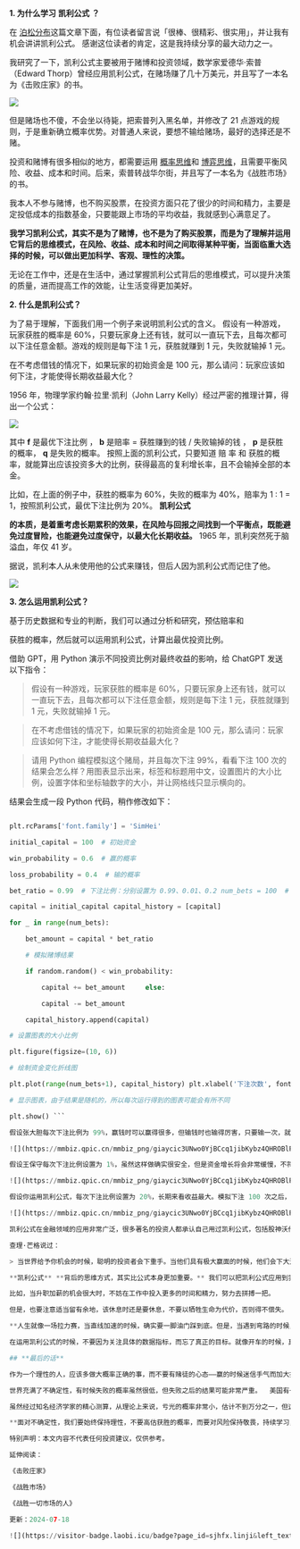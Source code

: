**1. 为什么学习** **凯利公式** **？**

 

在 [泊松分布](https://mp.weixin.qq.com/s?__biz=MzA4ODE2OTIxMw==&mid=2653481775&idx=1&sn=33b68b6fda59248f0f65384c26a417f4&scene=21#wechat_redirect)这篇文章下面，有位读者留言说「很棒、很精彩、很实用」，并让我有机会讲讲凯利公式。  感谢这位读者的肯定，这是我持续分享的最大动力之一。

我研究了一下，凯利公式主要被用于赌博和投资领域，数学家爱德华·索普（Edward Thorp）曾经应用凯利公式，在赌场赚了几十万美元，并且写了一本名为《击败庄家》的书。

![](https://mmbiz.qpic.cn/mmbiz_png/giaycic3UNwo0YjBCcq1jibKybz4QHROBlP0gp2hLz197LKlscDQtoavYxYIDHInf5HRRQvHPK5y7iab5LMOM5ibfwQ/640?wx_fmt=png) 

但是赌场也不傻，不会坐以待毙，把索普列入黑名单，并修改了 21 点游戏的规则，于是重新确立概率优势。对普通人来说，要想不输给赌场，最好的选择还是不赌。

投资和赌博有很多相似的地方，都需要运用 [概率思维](https://mp.weixin.qq.com/s?__biz=MzA4ODE2OTIxMw==&mid=2653481757&idx=1&sn=7cb6463421d3dbfbffd54eeff6e7d3f0&scene=21#wechat_redirect)和 [博弈思维](https://mp.weixin.qq.com/s?__biz=MzA4ODE2OTIxMw==&mid=2653481782&idx=1&sn=4ed75fcc18c42eb0a22b8582452559f1&scene=21#wechat_redirect)，且需要平衡风险、收益、成本和时间。后来，索普转战华尔街，并且写了一本名为《战胜市场》的书。

我本人不参与赌博，也不购买股票，在投资方面只花了很少的时间和精力，主要是定投低成本的指数基金，只要能跟上市场的平均收益，我就感到心满意足了。

**我学习凯利公式，其实不是为了赌博，也不是为了购买股票，而是为了理解并运用它背后的思维模式，在风险、收益、成本和时间之间取得某种平衡，当面临重大选择的时候，可以做出更加科学、客观、理性的决策。**

无论在工作中，还是在生活中，通过掌握凯利公式背后的思维模式，可以提升决策的质量，进而提高工作的效能，让生活变得更加美好。  

**2. 什么是凯利公式？**

 

为了易于理解，下面我们用一个例子来说明凯利公式的含义。  假设有一种游戏，玩家获胜的概率是 60%，只要玩家身上还有钱，就可以一直玩下去，且每次都可以下注任意金额。游戏的规则是每下注 1 元，获胜就赚到 1 元，失败就输掉 1 元。

在不考虑借钱的情况下，如果玩家的初始资金是 100 元，那么请问：玩家应该如何下注，才能使得长期收益最大化？  

1956 年，物理学家约翰·拉里·凯利（John Larry Kelly）经过严密的推理计算，得出一个公式：

![](https://mmbiz.qpic.cn/mmbiz_png/giaycic3UNwo0YjBCcq1jibKybz4QHROBlPIrU76lrTeO6Tor5mFIegtlIn62ZG4Oo0mRqUO2SLZM0HibKW62XHDgA/640?wx_fmt=png) 

其中 **f** 是最优下注比例  ，  **b** 是赔率 = 获胜赚到的钱 / 失败输掉的钱  ， **p** 是获胜的概率， **q** 是失败的概率。  按照上面的凯利公式，只要知道  赔  率  和  获胜的概率，就能算出应该投资多大的比例，获得最高的复利增长率，且不会输掉全部的本金。

比如，在上面的例子中，获胜的概率为 60%，失败的概率为 40%，赔率为 1 : 1 = 1，按照凯利公式，最优下注比例为 20%。  **凯利公式**

**的本质，是着重考虑长期累积的效果，在风险与回报之间找到一个平衡点，既能避免过度冒险，也能避免过度保守，以最大化长期收益。** 1965 年，凯利突然死于脑溢血，年仅 41 岁。  

据说，凯利本人从未使用他的公式来赚钱，但后人因为凯利公式而记住了他。

![](https://mmbiz.qpic.cn/mmbiz_png/giaycic3UNwo0YjBCcq1jibKybz4QHROBlP5lRSTomiakz4FTGcMjyx9ibiaTfYXEAiaQVKs7PVBiczicRWDb2Ork9UpYng/640?wx_fmt=png) 

**3. 怎么运用凯利公式？**

 

基于历史数据和专业的判断，我们可以通过分析和研究，预估赔率和

获胜的概率，然后就可以运用凯利公式，计算出最优投资比例。  

借助 GPT，用 Python 演示不同投资比例对最终收益的影响，给 ChatGPT 发送以下指令：

> 假设有一种游戏，玩家获胜的概率是 60%，只要玩家身上还有钱，就可以一直玩下去，且每次都可以下注任意金额，规则是每下注 1 元，获胜就赚到 1 元，失败就输掉 1 元。 

>  

>  在不考虑借钱的情况下，如果玩家的初始资金是 100 元，那么请问：玩家应该如何下注，才能使得长期收益最大化？  

> 

>  请用 Python 编程模拟这个赌局，并且每次下注 99%，看看下注 100 次的结果会怎么样？用图表显示出来，标签和标题用中文，设置图片的大小比例，设置字体和坐标轴数字的大小，并让网格线只显示横向的。

结果会生成一段 Python 代码，稍作修改如下：

```python import random import matplotlib.pyplot as plt 

plt.rcParams['font.family'] = 'SimHei'

initial_capital = 100  # 初始资金

win_probability = 0.6  # 赢的概率

loss_probability = 0.4  # 输的概率

bet_ratio = 0.99  # 下注比例：分别设置为 0.99、0.01、0.2 num_bets = 100  # 下注次数

capital = initial_capital capital_history = [capital]

for _ in range(num_bets):

    bet_amount = capital * bet_ratio 

    # 模拟赌博结果

    if random.random() < win_probability:

        capital += bet_amount     else:

        capital -= bet_amount 

    capital_history.append(capital) 

# 设置图表的大小比例

plt.figure(figsize=(10, 6))     

# 绘制资金变化折线图

plt.plot(range(num_bets+1), capital_history) plt.xlabel('下注次数', fontsize=16) plt.ylabel('资金金额', fontsize=16) plt.title('资金金额随着下注次数的变化', fontsize=20) plt.tick_params(axis='both', which='major', labelsize=15) plt.grid(axis='y') # 只显示纵轴上的网格线

# 显示图表，由于结果是随机的，所以每次运行得到的图表可能会有所不同

plt.show() ```

假设张大胆每次下注比例为 99%，赢钱时可以赢得很多，但输钱时也输得厉害，只要输一次，就会让本金很快接近于 0，几乎是面临「灭顶之灾」，而且后面不大可能翻身。

![](https://mmbiz.qpic.cn/mmbiz_png/giaycic3UNwo0YjBCcq1jibKybz4QHROBlPiaoEEQJAZvx1yu684ed7M73ZR7OPXsbMoIboxvhwIa86CzIE2DNzBdg/640?wx_fmt=png) 

假设王保守每次下注比例设置为 1%，虽然这样做确实很安全，但是资金增长将会非常缓慢，不符合长期收益最大化的原则。

![](https://mmbiz.qpic.cn/mmbiz_png/giaycic3UNwo0YjBCcq1jibKybz4QHROBlPM9d9lqr0s3tr76TgGHS9coAmVfibOFMKt8Fa1WUc1WTvk4icP7CkuicSQ/640?wx_fmt=png) 

假设你运用凯利公式，每次下注比例设置为 20%，长期来看收益最大。模拟下注 100 次之后，资金可能超过 12000 元，是初始资金的 120 多倍。

![](https://mmbiz.qpic.cn/mmbiz_png/giaycic3UNwo0YjBCcq1jibKybz4QHROBlPf26ibgzcIJqWkPfsBLjHicsr22a3AnpbuC5rKtuXiamVrJaNuo49ajtxQ/640?wx_fmt=png) 

凯利公式在金融领域的应用非常广泛，很多著名的投资人都承认自己用过凯利公式，包括股神沃伦·巴菲特、股神搭档查理·芒格、债券之王比尔·格罗斯等。

查理·芒格说过：

> 当世界给予你机会的时候，聪明的投资者会下重手。当他们具有极大赢面的时候，他们会下大注。其余的时间里，他们做的仅仅是等待，就这样简单。

**凯利公式** **背后的思维方式，其实比公式本身更加重要。** 我们可以把凯利公式应用到实际工作中，做出大概率正确的决策，以提升决策的有效性。

比如，当升职加薪的机会很大时，不妨在工作中投入更多的时间和精力，努力去拼搏一把。

但是，也要注意适当留有余地，该休息时还是要休息，不要以牺牲生命为代价，否则得不偿失。  

**人生就像一场拉力赛，当直线加速的时候，确实要一脚油门踩到底。但是，当遇到弯路的时候，也要懂得及时踩刹车，以确保人身安全。**

在运用凯利公式的时候，不要因为关注具体的数据指标，而忘了真正的目标。就像开车的时候，真正的目标是在远方，而不是在仪表盘的数字上。  

## **最后的话**

作为一个理性的人，应该多做大概率正确的事，而不要有赌徒的心态——赢的时候迷信手气而加大投入，输的时候则期望下一把翻本。

世界充满了不确定性，有时候失败的概率虽然很低，但失败之后的结果可能非常严重。  美国有一家公司，曾经是华尔街的超级梦之队，刚开始每年的收益率高达 30% 以上，但它的高收益是建立在高杠杆、高风险的基础之上，一旦市场下跌 3%，本金就会全部亏光。

虽然经过知名经济学家的精心测算，从理论上来说，亏光的概率非常小，估计不到万分之一，但这种小概率事件恰恰就发生了。1998 年，这家公司在不到 4 个月的时间内，就亏掉了 46 亿美元，随后倒闭。

**面对不确定性，我们要始终保持理性，不要高估获胜的概率，而要对风险保持敬畏，持续学习，并应用所学的知识，去解决一些重要的问题，这是获得成功的关键。**

特别声明：本文内容不代表任何投资建议，仅供参考。 

延伸阅读：  

《击败庄家》  

《战胜市场》  

《战胜一切市场的人》

更新：2024-07-18

![](https://visitor-badge.laobi.icu/badge?page_id=sjhfx.linji&left_text=PageViews&right_color=%2300589F)